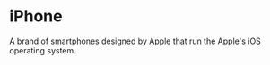 [Title]: # (iPhone)
[Difficulty]: # (Principiante)
[Order]: # (58)

# iPhone

A brand of smartphones designed by Apple that run the Apple's iOS operating system.